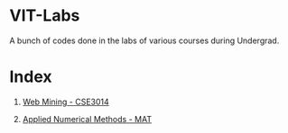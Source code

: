 # VIT-Labs
A bunch of codes done in the labs of various courses during Undergrad.


# Index


1. [Web Mining - CSE3014](./Web_Mining_CSE3024)


2. [Applied Numerical Methods - MAT](./Applied_Numerical_Methods_MAT_3005)
